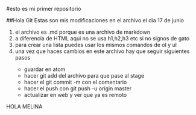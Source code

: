 #esto es mi primer repositorio

##Hola Git
Estas son mis modificaciones en el archivo el dia 17 de junio
<ol>
<li>el archivo es .md porque es una archivo de markdown</li>
<li>a diferencia de HTML aqui no se usa h1,h2,h3 etc si no signos de gato</li>
<li> para crear una lista puedes usar los mismos comandos de ol y ul</li>
<li>una vez que haces cambios en este archivo hay que seguir siguientes pasos</li>
<ul>
<li>guardar en atom</li>
<li>hacer git add del archivo para que pase al stage</li>
<li>hacer el git commit -m con el comentario </li>
<li> hacer el push con git push -u origin master</li>
<li>actualizar en web y ver que ya es remoto</li>
</ul>
</ol>
HOLA MELINA
